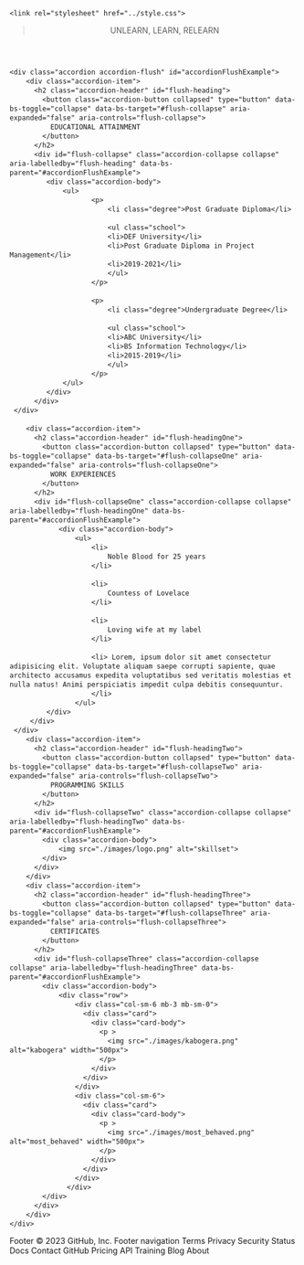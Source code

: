 <!doctype html>
<html lang="en">
  <head>
    <meta charset="utf-8">
    <meta name="viewport" content="width=device-width, initial-scale=1">
    <title>Accordion Contents</title>
    <link href="https://cdn.jsdelivr.net/npm/bootstrap@5.3.0-alpha1/dist/css/bootstrap.min.css" rel="stylesheet" integrity="sha384-GLhlTQ8iRABdZLl6O3oVMWSktQOp6b7In1Zl3/Jr59b6EGGoI1aFkw7cmDA6j6gD" crossorigin="anonymous">

    <link rel="stylesheet" href="../style.css">
  </head>
 <body>
    <header>
        <div class="card-body">
            <blockquote class="blockquote mb-0">
             <p class="text-center">UNLEARN, LEARN, RELEARN</p>
            </blockquote>
        </div>
    </header>

  <section class="mb-5 pb-5 mt-5"> 

    <div class="accordion accordion-flush" id="accordionFlushExample">
        <div class="accordion-item">
          <h2 class="accordion-header" id="flush-heading">
            <button class="accordion-button collapsed" type="button" data-bs-toggle="collapse" data-bs-target="#flush-collapse" aria-expanded="false" aria-controls="flush-collapse">
              EDUCATIONAL ATTAINMENT
            </button>
          </h2>
          <div id="flush-collapse" class="accordion-collapse collapse" aria-labelledby="flush-heading" data-bs-parent="#accordionFlushExample">
             <div class="accordion-body">
                 <ul>
                        <p>
                            <li class="degree">Post Graduate Diploma</li>

                            <ul class="school">
                            <li>DEF University</li>
                            <li>Post Graduate Diploma in Project Management</li>
                            <li>2019-2021</li>
                            </ul>
                        </p>  
            
                        <p> 
                            <li class="degree">Undergraduate Degree</li>   

                            <ul class="school">
                            <li>ABC University</li>
                            <li>BS Information Technology</li>
                            <li>2015-2019</li>
                            </ul>  
                        </p>             
                 </ul>
             </div>
          </div>
     </div>
 
        <div class="accordion-item">
          <h2 class="accordion-header" id="flush-headingOne">
            <button class="accordion-button collapsed" type="button" data-bs-toggle="collapse" data-bs-target="#flush-collapseOne" aria-expanded="false" aria-controls="flush-collapseOne">
              WORK EXPERIENCES
            </button>
          </h2>
          <div id="flush-collapseOne" class="accordion-collapse collapse" aria-labelledby="flush-headingOne" data-bs-parent="#accordionFlushExample">
                <div class="accordion-body">
                    <ul>
                        <li>
                            Noble Blood for 25 years
                        </li>

                        <li>
                            Countess of Lovelace
                        </li>

                        <li>
                            Loving wife at my label
                        </li>

                        <li> Lorem, ipsum dolor sit amet consectetur adipisicing elit. Voluptate aliquam saepe corrupti sapiente, quae architecto accusamus expedita voluptatibus sed veritatis molestias et nulla natus! Animi perspiciatis impedit culpa debitis consequuntur.
                        </li>
                    </ul>
             </div>
         </div>
     </div>
        <div class="accordion-item">
          <h2 class="accordion-header" id="flush-headingTwo">
            <button class="accordion-button collapsed" type="button" data-bs-toggle="collapse" data-bs-target="#flush-collapseTwo" aria-expanded="false" aria-controls="flush-collapseTwo">
              PROGRAMMING SKILLS
            </button>
          </h2>
          <div id="flush-collapseTwo" class="accordion-collapse collapse" aria-labelledby="flush-headingTwo" data-bs-parent="#accordionFlushExample">
            <div class="accordion-body">
                <img src="./images/logo.png" alt="skillset">
            </div>
          </div>
        </div>
        <div class="accordion-item">
          <h2 class="accordion-header" id="flush-headingThree">
            <button class="accordion-button collapsed" type="button" data-bs-toggle="collapse" data-bs-target="#flush-collapseThree" aria-expanded="false" aria-controls="flush-collapseThree">
              CERTIFICATES
            </button>
          </h2>
          <div id="flush-collapseThree" class="accordion-collapse collapse" aria-labelledby="flush-headingThree" data-bs-parent="#accordionFlushExample">
            <div class="accordion-body">
                <div class="row">
                    <div class="col-sm-6 mb-3 mb-sm-0">
                      <div class="card">
                        <div class="card-body">
                          <p >
                            <img src="./images/kabogera.png" alt="kabogera" width="500px">
                          </p>
                        </div>
                      </div>
                    </div>
                    <div class="col-sm-6">
                      <div class="card">
                        <div class="card-body">
                          <p >
                            <img src="./images/most_behaved.png" alt="most_behaved" width="500px">
                          </p>
                        </div>
                      </div>
                    </div>
                  </div>
            </div>
          </div>
        </div>
    </div>    
 </section>

  <script src="https://cdn.jsdelivr.net/npm/bootstrap@5.3.0-alpha1/dist/js/bootstrap.bundle.min.js" integrity="sha384-w76AqPfDkMBDXo30jS1Sgez6pr3x5MlQ1ZAGC+nuZB+EYdgRZgiwxhTBTkF7CXvN" crossorigin="anonymous"></script>
</body>
</html>
Footer
© 2023 GitHub, Inc.
Footer navigation
Terms
Privacy
Security
Status
Docs
Contact GitHub
Pricing
API
Training
Blog
About

